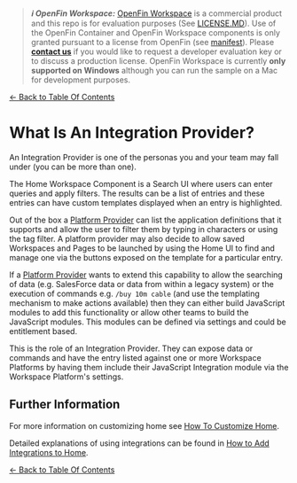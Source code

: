 > **_:information_source: OpenFin Workspace:_** [OpenFin Workspace](https://www.openfin.co/workspace/) is a commercial product and this repo is for evaluation purposes (See [LICENSE.MD](../LICENSE.MD)). Use of the OpenFin Container and OpenFin Workspace components is only granted pursuant to a license from OpenFin (see [manifest](../public/manifest.fin.json)). Please [**contact us**](https://www.openfin.co/workspace/poc/) if you would like to request a developer evaluation key or to discuss a production license.
> OpenFin Workspace is currently **only supported on Windows** although you can run the sample on a Mac for development purposes.

[<- Back to Table Of Contents](../README.md)

# What Is An Integration Provider?

An Integration Provider is one of the personas you and your team may fall under (you can be more than one).

The Home Workspace Component is a Search UI where users can enter queries and apply filters. The results can be a list of entries and these entries can have custom templates displayed when an entry is highlighted.

Out of the box a [Platform Provider](./what-is-a-platform-provider.md) can list the application definitions that it supports and allow the user to filter them by typing in characters or using the tag filter. A platform provider may also decide to allow saved Workspaces and Pages to be launched by using the Home UI to find and manage one via the buttons exposed on the template for a particular entry.

If a [Platform Provider](./what-is-a-platform-provider.md) wants to extend this capability to allow the searching of data (e.g. SalesForce data or data from within a legacy system) or the execution of commands e.g. `/buy 10m cable` (and use the templating mechanism to make actions available) then they can either build JavaScript modules to add this functionality or allow other teams to build the JavaScript modules. This modules can be defined via settings and could be entitlement based.

This is the role of an Integration Provider. They can expose data or commands and have the entry listed against one or more Workspace Platforms by having them include their JavaScript Integration module via the Workspace Platform's settings.

## Further Information

For more information on customizing home see [How To Customize Home](./how-to-customize-home.md).

Detailed explanations of using integrations can be found in [How to Add Integrations to Home](./how-to-add-integrations-to-home.md).

[<- Back to Table Of Contents](../README.md)
